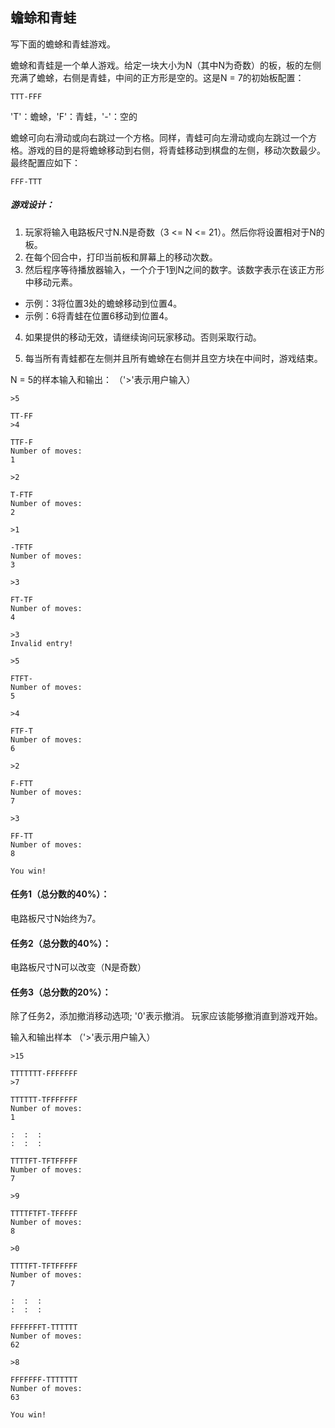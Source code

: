 ## 蟾蜍和青蛙

写下面的蟾蜍和青蛙游戏。

蟾蜍和青蛙是一个单人游戏。给定一块大小为N（其中N为奇数）的板，板的左侧充满了蟾蜍，右侧是青蛙，中间的正方形是空的。这是N = 7的初始板配置：

```TTT-FFF```

'T'：蟾蜍，'F'：青蛙，'-'：空的

蟾蜍可向右滑动或向右跳过一个方格。同样，青蛙可向左滑动或向左跳过一个方格。游戏的目的是将蟾蜍移动到右侧，将青蛙移动到棋盘的左侧，移动次数最少。最终配置应如下：

```FFF-TTT```

##### 游戏设计：

1. 玩家将输入电路板尺寸N.N是奇数（3 <= N <= 21）。然后你将设置相对于N的板。
2. 在每个回合中，打印当前板和屏幕上的移动次数。
3. 然后程序等待播放器输入，一个介于1到N之间的数字。该数字表示在该正方形中移动元素。
- 示例：3将位置3处的蟾蜍移动到位置4。
- 示例：6将青蛙在位置6移动到位置4。

4. 如果提供的移动无效，请继续询问玩家移动。否则采取行动。

5. 每当所有青蛙都在左侧并且所有蟾蜍在右侧并且空方块在中间时，游戏结束。

N = 5的样本输入和输出：
（'>'表示用户输入）

```
>5

TT-FF
>4

TTF-F
Number of moves:
1

>2

T-FTF
Number of moves:
2

>1

-TFTF
Number of moves:
3

>3

FT-TF
Number of moves:
4

>3
Invalid entry!

>5

FTFT-
Number of moves:
5

>4

FTF-T
Number of moves:
6

>2

F-FTT
Number of moves:
7

>3

FF-TT
Number of moves:
8

You win!
```

#### 任务1（总分数的40%）：

电路板尺寸N始终为7。

#### 任务2（总分数的40%）：
电路板尺寸N可以改变（N是奇数）
#### 任务3（总分数的20%）：
除了任务2，添加撤消移动选项; '0'表示撤消。 玩家应该能够撤消直到游戏开始。

输入和输出样本
（'>'表示用户输入）

```
>15

TTTTTTT-FFFFFFF
>7

TTTTTT-TFFFFFFF
Number of moves:
1

:  :  :
:  :  :

TTTTFT-TFTFFFFF
Number of moves:
7

>9

TTTTFTFT-TFFFFF
Number of moves:
8

>0

TTTTFT-TFTFFFFF
Number of moves:
7

:  :  :
:  :  :

FFFFFFFT-TTTTTT
Number of moves:
62

>8

FFFFFFF-TTTTTTT
Number of moves:
63

You win!
```
